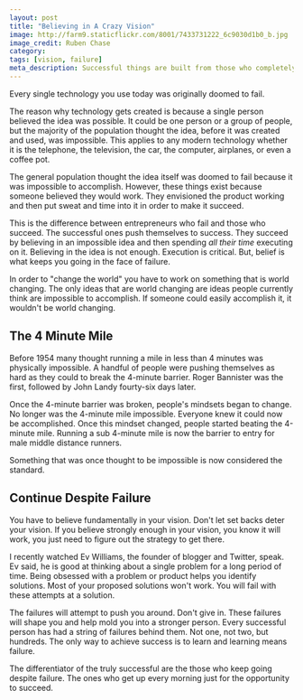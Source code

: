 ```yaml
---
layout: post
title: "Believing in A Crazy Vision"
image: http://farm9.staticflickr.com/8001/7433731222_6c9030d1b0_b.jpg
image_credit: Ruben Chase
category: 
tags: [vision, failure]
meta_description: Successful things are built from those who completely believe in their crazy vision.
---
```


Every single technology you use today was originally doomed to fail.

The reason why technology gets created is because a single person believed the idea was possible. It could be one person or a group of people, but the majority of the population thought the idea, before it was created and used, was impossible. This applies to any modern technology whether it is the telephone, the television, the car, the computer, airplanes, or even a coffee pot. 

The general population thought the idea itself was doomed to fail because it was impossible to accomplish. However, these things exist because someone believed they would work. They envisioned the product working and then put sweat and time into it in order to make it succeed.

This is the difference between entrepreneurs who fail and those who succeed. The successful ones push themselves to success. They succeed by believing in an impossible idea and then spending _all their time_ executing on it. Believing in the idea is not enough. Execution is critical. But, belief is what keeps you going in the face of failure.

In order to "change the world" you have to work on something that is world changing. The only ideas that are world changing are ideas people currently think are impossible to accomplish. If someone could easily accomplish it, it wouldn't be world changing.

## The 4 Minute Mile
Before 1954 many thought running a mile in less than 4 minutes was physically impossible. A handful of people were pushing themselves as hard as they could to break the 4-minute barrier. Roger Bannister was the first, followed by John Landy fourty-six days later.

Once the 4-minute barrier was broken, people's mindsets began to change. No longer was the 4-minute mile impossible. Everyone knew it could now be accomplished. Once this mindset changed, people started beating the 4-minute mile. Running a sub 4-minute mile is now the barrier to entry for male middle distance runners.

Something that was once thought to be impossible is now considered the standard.

## Continue Despite Failure
You have to believe fundamentally in your vision. Don't let set backs deter your vision. If you believe strongly enough in your vision, you know it will work, you just need to figure out the strategy to get there.

I recently watched Ev Williams, the founder of blogger and Twitter, speak. Ev said, he is good at thinking about a single problem for a long period of time. Being obsessed with a problem or product helps you identify solutions. Most of your proposed solutions won't work. You will fail with these attempts at a solution.

The failures will attempt to push you around. Don't give in. These failures will shape you and help mold you into a stronger person. Every successful person has had a string of failures behind them. Not one, not two, but hundreds. The only way to achieve success is to learn and learning means failure. 

The differentiator of the truly successful are the those who keep going despite failure. The ones who get up every morning just for the opportunity to succeed.


